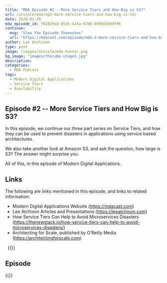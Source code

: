 ```yaml
---
title: "MDA Episode #2 - More Service Tiers and How Big is S3?"
url: /atscale/mda/ep2-more-service-tiers-and-how-big-is-s3/
date: 2020-01-29
mda_episode_id: f81029ad-d516-424a-9768-899502b8df96
continue:
  msg: "View the Episode Shownotes"
  url: "https://mdacast.com/episode/mda-2-more-service-tiers-and-how-big-is-s3"
author: Lee Atchison
type: post
image: /images/atscale/mda-banner.png
bg_image: "images/thecube-stage3.jpg"
description: 
categories:
  - MDA Podcast
tags:
  - Modern Digital Applications
  - Service Tiers
  - Availability
---
```


## Episode #2 -- More Service Tiers and How Big is S3?

In this episode, we continue our three part series on Service Tiers, and how they can be used to prevent disasters in applications using service based architectures.

We also take another look at Amazon S3, and ask the question, how large is S3? The answer might surprise you.

All of this, in this episode of Modern Digital Applications.

## Links

The following are links mentioned in this episode, and links to related information:

* Modern Digital Applications Website (https://mdacast.com)
* Lee Atchison Articles and Presentations (https://leeatchison.com)
* How Service Tiers Can Help to Avoid Microservices Disasters (https://thenewstack.io/how-service-tiers-can-help-to-avoid-microservices-disasters/)
* Architecting for Scale, published by O’Reilly Media (https://architectingforscale.com)

&nbsp;
{{<mdasubscribe>}}

## Episode

{{<captivate>}}

